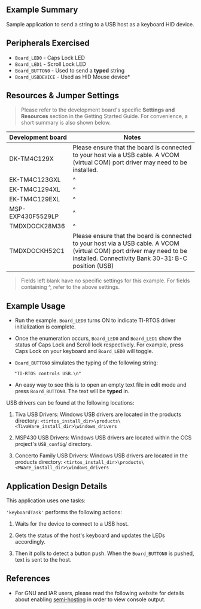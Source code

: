 ## Example Summary

Sample application to send a string to a USB host as a keyboard HID device.

## Peripherals Exercised

* `Board_LED0` - Caps Lock LED
* `Board_LED1` - Scroll Lock LED
* `Board_BUTTON0` - Used to send a __typed__ string
* `Board_USBDEVICE` - Used as HID Mouse device*

## Resources & Jumper Settings

> Please refer to the development board's specific __Settings and Resources__
section in the Getting Started Guide. For convenience, a short summary is also
shown below.

| Development board | Notes                                                  |
| ----------------- | ------                                                 |
| DK-TM4C129X       | Please ensure that the board is connected to your host via a USB cable. A VCOM (virtual COM) port driver may need to be installed.      |
| EK-TM4C123GXL     | ^                                                       |
| EK-TM4C1294XL     | ^                                                       |
| EK-TM4C129EXL     | ^                                                       |
| MSP-EXP430F5529LP | ^                                                       |
| TMDXDOCK28M36     | ^                                                       |
| TMDXDOCKH52C1     | Please ensure that the board is connected to your host via a USB cable. A VCOM (virtual COM) port driver may need to be installed. Connectivity Bank 30-31: B-C position (USB)|

> Fields left blank have no specific settings for this example.
> For fields containing ^, refer to the above settings.

## Example Usage

* Run the example. `Board_LED0` turns ON to indicate TI-RTOS driver
initialization is complete.

* Once the enumeration occurs, `Board_LED0` and `Board_LED1` show the status
of Caps Lock and Scroll lock respectively. For example, press Caps Lock
on your keyboard and `Board_LED0` will toggle.

* `Board_BUTTON0` simulates the typing of the following string:
```
   "TI-RTOS controls USB.\n"
```

* An easy way to see this is to open an empty text file in edit mode and press
`Board_BUTTON0`. The text will be __typed__ in.

USB drivers can be found at the following locations:
1. Tiva USB Drivers:
Windows USB drivers are located in the products directory:
`<tirtos_install_dir>\products\<TivaWare_install_dir>\windows_drivers`

2. MSP430 USB Drivers:
Windows USB drivers are located within the CCS project's `USB_config`/
directory.

3. Concerto Family USB Drivers:
Windows USB drivers are located in the products directory:
`<tirtos_install_dir>\products\<MWare_install_dir>\windows_drivers`

## Application Design Details

This application uses one tasks:

`'keyboardTask'` performs the following actions:
1. Waits for the device to connect to a USB host.

2. Gets the status of the host's keyboard and updates the LEDs accordingly.

3. Then it polls to detect a button push. When the `Board_BUTTON0` is pushed,
text is sent to the host.


## References

* For GNU and IAR users, please read the following website for details
  about enabling [semi-hosting](http://processors.wiki.ti.com/index.php/TI-RTOS_Examples_SemiHosting)
  in order to view console output.
